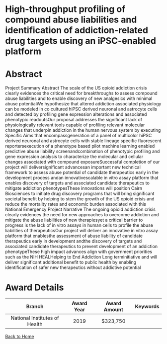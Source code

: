 
High-throughput profiling of compound abuse liabilities and identification of addiction-related drug targets using an iPSC-enabled platform
===========================================================================================================================================

# Abstract


Project Summary Abstract The scale of the US opioid addiction crisis clearly evidences the critical need for breakthroughs to assess compound abuse liabilities and to enable discovery of new analgesics with minimal abuse potentialWe hypothesize that altered addiction associated physiology can be modeled in co cultured hiPSC derived neuronal and astrocyte cells and detected by profiling gene expression alterations and associated phenotypic readoutsOur proposal addresses the significant lack of physiologically relevant tools capable of profiling relevant molecular changes that underpin addiction in the human nervous system by executing Specific Aims that encompassgeneration of a panel of multicolor hiPSC derived neuronal and astrocyte cells with stable lineage specific fluorescent reportersexecution of a phenotype based pilot machine learning enabled predictive abuse liability screenandcombination of phenotypic profiling and gene expression analysis to characterize the molecular and cellular changes associated with compound exposureSuccessful completion of our project will deliversignificant advancesan important new technical framework to assess abuse potential of candidate therapeutics early in the development process andan innovativescalable in vitro assay platform that enables discovery of targets and associated candidate therapeutics to mitigate addiction phenotypesThese innovations will position Cairn Biosciences to initiate drug discovery programs that will bring significant societal benefit by helping to stem the growth of the US opioid crisis and reduce the mortality rates and economic burden associated with this National Emergency Project Narrative The ongoing opioid addiction crisis clearly evidences the need for new approaches to overcome addiction and mitigate the abuse liabilities of new therapiesyet a critical barrier to progress is the lack of in vitro assays in human cells to profile the abuse liabilities of therapeuticsOur project will deliver an innovative in vitro assay platform that enablesthe assessment of abuse liability of candidate therapeutics early in development andthe discovery of targets and associated candidate therapeutics to prevent development of an addiction phenotypeThese high impact advances align with government priorities such as the NIH HEALHelping to End Addiction Long terminitiative and will deliver significant additional benefit to public health by enabling identification of safer new therapeutics without addictive potential  

# Award Details

|Branch|Award Year|Award Amount|Keywords|
| :---: | :---: | :---: | :---: |
|National Institutes of Health|2019|$323,750||
  
  


[Back to Home](https://github.com/chrischow/dod_sbir_awards/Reports/JH/#2521)